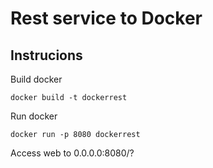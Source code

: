 # Rest service to Docker
## Instrucions
Build docker
```
docker build -t dockerrest
```
Run docker
```
docker run -p 8080 dockerrest
```
Access web to 0.0.0.0:8080/?
